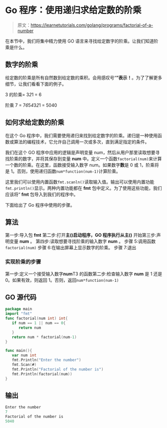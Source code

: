 # Go 程序：使用递归求给定数的阶乘

> 原文：<https://learnetutorials.com/golang/programs/factorial-of-a-number>

在本节中，我们将集中精力使用 GO 语言来寻找给定数字的阶乘。让我们知道阶乘是什么。

## 数字的阶乘

给定数的阶乘是所有自然数到给定数的乘积。会用感叹号“**”表示！**。为了了解更多细节，让我们看看下面的例子。

3 的阶乘= 3*2*1 = 6

阶乘 7 = 7*6*5*4*3*2*1 = 5040

## 如何求给定数的阶乘

在这个 Go 程序中，我们需要使用递归来找到给定数字的阶乘。递归是一种使用函数或算法的编程技术，它允许自己调用一次或多次，直到满足指定的条件。

我们在这个 GO 程序中应用的逻辑是声明变量 num，然后从用户那里读取想要寻找阶乘的数字，并将其保存到变量 **num** 中。定义一个函数`factorial(num)`来计算一个数的阶乘。在这里，函数接受输入数字 num。如果数字**数**是 0 或 1，阶乘将是 1。否则，使用递归函数`num*function(num-1)`计算阶乘。

这里我们可以使用内置函数`fmt.scanln()`读取输入值。输出可以使用内置功能`fmt.println()`显示。两种内置功能都在 **fmt** 包中定义。为了使用这些功能，我们应该将“ **fmt** 包导入到我们的程序中。

下面给出了 Go 程序中使用的步骤。

## 算法

第一步:导入包 **fmt**
第二步:打开**主()**启动程序，GO 程序执行从**主()**
开始第三步:声明变量 **num** 。
第四步:读取想要寻找阶乘的输入数字 **num** 。
步骤 5:调用函数`factorial(num)`
步骤 6:在输出屏幕上显示数字的阶乘。
步骤 7:退出

### 实现阶乘的步骤

第一步:定义一个接受输入数字**num**T3 的函数第二步:检查输入数字 **num** 是 1 还是 0。如果有效，则返回 1。否则，返回`num*function(num-1)`

## GO 源代码

```go
package main
import "fmt"
func factorial(num int) int{
   if num == 1 || num == 0{
      return num
   }
   return num * factorial(num-1)
}

func main(){
   var num int
   fmt.Println("Enter the number")
   fmt.Scan(#)
   fmt.Println("Factorial of the number is") 
   fmt.Println(factorial(num))
} 

```

## 输出

```go
Enter the number
7
Factorial of the number is
5040
```